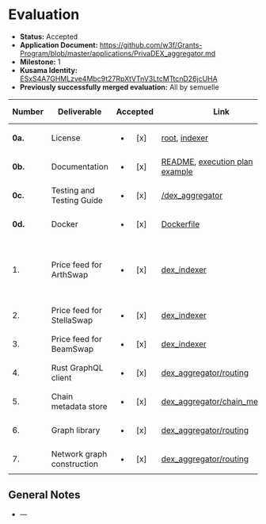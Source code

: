 # Evaluation

- **Status:** Accepted
- **Application Document:** https://github.com/w3f/Grants-Program/blob/master/applications/PrivaDEX_aggregator.md
- **Milestone:** 1
- **Kusama Identity:** [ESxS4A7GHMLzve4Mbc9t27RpXtVTnV3LtcMTtcnD26jcUHA](https://polkascan.io/pre/kusama/account/ESxS4A7GHMLzve4Mbc9t27RpXtVTnV3LtcMTtcnD26jcUHA)
- **Previously successfully merged evaluation:** All by semuelle

| Number | Deliverable | Accepted | Link | Evaluation Notes |
| ------ | ----------- | :------: | ---- |----------------- |
| **0a.** | License | <ul><li>[x] </li></ul> | [root](https://github.com/kapilsinha/privadex/blob/c3e1b00c3e18fb86b5e0b1c0538db06a505d1aa9/LICENSE), [indexer](https://github.com/kapilsinha/privadex/blob/62dfcf6a0ad78f9d2930915bef8069ec9d32cb38/dex_indexer/LICENSE) | SSPL, GPL3 |
| **0b.** | Documentation | <ul><li>[x] </li></ul> | [README](https://github.com/kapilsinha/privadex/blob/c3e1b00c3e18fb86b5e0b1c0538db06a505d1aa9/README.md), [execution plan example](https://github.com/kapilsinha/privadex/blob/62dfcf6a0ad78f9d2930915bef8069ec9d32cb38/dex_aggregator/execution_plan/examples/compute_execution_plan.rs) | Inline docs sporadic. |
| **0c.** | Testing and Testing Guide | <ul><li>[x] </li></ul> | [/dex_aggregator](https://github.com/kapilsinha/privadex/tree/c3e1b00c3e18fb86b5e0b1c0538db06a505d1aa9/dex_aggregator) | See READMEs in subfolders. |
| **0d.** | Docker | <ul><li>[x] </li></ul> | [Dockerfile](https://github.com/kapilsinha/privadex/blob/c3e1b00c3e18fb86b5e0b1c0538db06a505d1aa9/Dockerfile) | — |
| 1. | Price feed for ArthSwap | <ul><li>[x] </li></ul> | [dex_indexer](https://github.com/kapilsinha/privadex/tree/62dfcf6a0ad78f9d2930915bef8069ec9d32cb38/dex_indexer) | Good documentation and tooling; very easy to set up and use. |
| 2. | Price feed for StellaSwap | <ul><li>[x] </li></ul> | [dex_indexer](https://github.com/kapilsinha/privadex/tree/62dfcf6a0ad78f9d2930915bef8069ec9d32cb38/dex_indexer) | see above | <ul><li>[x] </li></ul> | [dex_indexer](https://github.com/kapilsinha/privadex/tree/62dfcf6a0ad78f9d2930915bef8069ec9d32cb38/dex_indexer) | see above |
| 3. | Price feed for BeamSwap | <ul><li>[x] </li></ul> | [dex_indexer](https://github.com/kapilsinha/privadex/tree/62dfcf6a0ad78f9d2930915bef8069ec9d32cb38/dex_indexer) | see above | <ul><li>[x] </li></ul> | [dex_indexer](https://github.com/kapilsinha/privadex/tree/62dfcf6a0ad78f9d2930915bef8069ec9d32cb38/dex_indexer) | see above |
| 4. | Rust GraphQL client | <ul><li>[x] </li></ul> | [dex_aggregator/routing](https://github.com/kapilsinha/privadex/blob/62dfcf6a0ad78f9d2930915bef8069ec9d32cb38/dex_aggregator/routing/src/graphql_client.rs) | — |
| 5. | Chain metadata store | <ul><li>[x] </li></ul> | [dex_aggregator/chain_metadata](https://github.com/kapilsinha/privadex/tree/62dfcf6a0ad78f9d2930915bef8069ec9d32cb38/dex_aggregator/chain_metadata) | — |
| 6. | Graph library | <ul><li>[x] </li></ul> | [dex_aggregator/routing](https://github.com/kapilsinha/privadex/tree/62dfcf6a0ad78f9d2930915bef8069ec9d32cb38/dex_aggregator/routing/src/graph) | — |
| 7. | Network graph construction | <ul><li>[x] </li></ul> | [dex_aggregator/routing](https://github.com/kapilsinha/privadex/blob/62dfcf6a0ad78f9d2930915bef8069ec9d32cb38/dex_aggregator/routing/src/graph_builder.rs) | — |


## General Notes

- —
